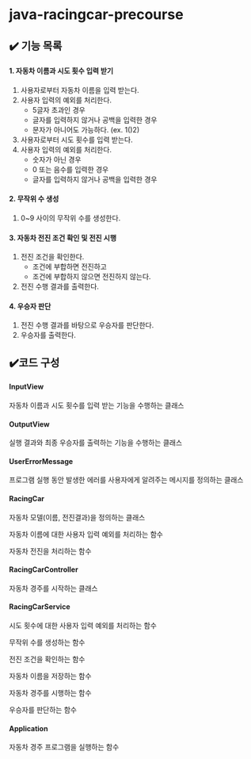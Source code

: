 # java-racingcar-precourse

## ✔️ 기능 목록 

#### 1. 자동차 이름과 시도 횟수 입력 받기

1. 사용자로부터 자동차 이름을 입력 받는다.
2. 사용자 입력의 예외를 처리한다.
    - 5글자 초과인 경우
    - 글자를 입력하지 않거나 공백을 입력한 경우
    - 문자가 아니어도 가능하다. (ex. 1()2)
3. 사용자로부터 시도 횟수를 입력 받는다.
4. 사용자 입력의 예외를 처리한다.
    - 숫자가 아닌 경우
    - 0 또는 음수를 입력한 경우
    - 글자를 입력하지 않거나 공백을 입력한 경우

#### 2. 무작위 수 생성

1. 0~9 사이의 무작위 수를 생성한다.

#### 3. 자동차 전진 조건 확인 및 전진 시행

1. 전진 조건을 확인한다.
   - 조건에 부합하면 전진하고
   - 조건에 부합하지 않으면 전진하지 않는다.
2. 전진 수행 결과를 출력한다.

#### 4. 우승자 판단

1. 전진 수행 결과를 바탕으로 우승자를 판단한다.
2. 우승자를 출력한다.



## ✔️코드 구성

#### InputView
자동차 이름과 시도 횟수를 입력 받는 기능을 수행하는 클래스

#### OutputView
실행 결과와 최종 우승자를 출력하는 기능을 수행하는 클래스
 
#### UserErrorMessage
프로그램 실행 동안 발생한 에러를 사용자에게 알려주는 메시지를 정의하는 클래스

#### RacingCar
자동차 모델(이름, 전진결과)을 정의하는 클래스

자동차 이름에 대한 사용자 입력 예외를 처리하는 함수

자동차 전진을 처리하는 함수
 
#### RacingCarController
자동차 경주를 시작하는 클래스

#### RacingCarService
시도 횟수에 대한 사용자 입력 예외를 처리하는 함수

무작위 수를 생성하는 함수

전진 조건을 확인하는 함수

자동차 이름을 저장하는 함수

자동차 경주를 시행하는 함수

우승자를 판단하는 함수

#### Application
자동차 경주 프로그램을 실행하는 함수
